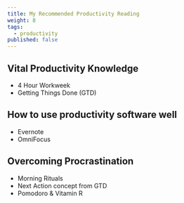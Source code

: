 ```yaml
---
title: My Recommended Productivity Reading
weight: 8
tags: 
  - productivity
published: false
---
```


## Vital Productivity Knowledge

+  4 Hour Workweek
+ Getting Things Done (GTD)

## How to use productivity software well

+ Evernote
+ OmniFocus

## Overcoming Procrastination

+ Morning Rituals
+ Next Action concept from GTD
+ Pomodoro & Vitamin R